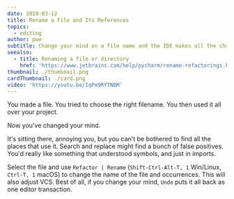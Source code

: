 ```yaml
---
date: 2019-03-12
title: Rename a File and Its References
topics:
  - editing
author: pwe
subtitle: Change your mind on a file name and the IDE makes all the changes for you.
seealso:
  - title: Renaming a file or directory
    href: 'https://www.jetbrains.com/help/pycharm/rename-refactorings.html'
thumbnail: ./thumbnail.png
cardThumbnail: ./card.png
video: 'https://youtu.be/IqPm9RYTNBM'
---
```


You made a file. You tried to choose the right filename. You then used it
all over your project.

Now you've changed your mind.

It's sitting there, annoying you, but you can't be bothered to find all the
places that use it. Search and replace might find a bunch of false positives.
You'd really like something that understood symbols, and just in imports.

Select the file and use
`Refactor | Rename` (`Shift-Ctrl-Alt-T, 1` Win/Linux, `Ctrl-T, 1` macOS)
to change the name of the file and occurrences. This will also adjust VCS.
Best of all, if you change your mind, `Undo` puts it all back as one
editor transaction.
